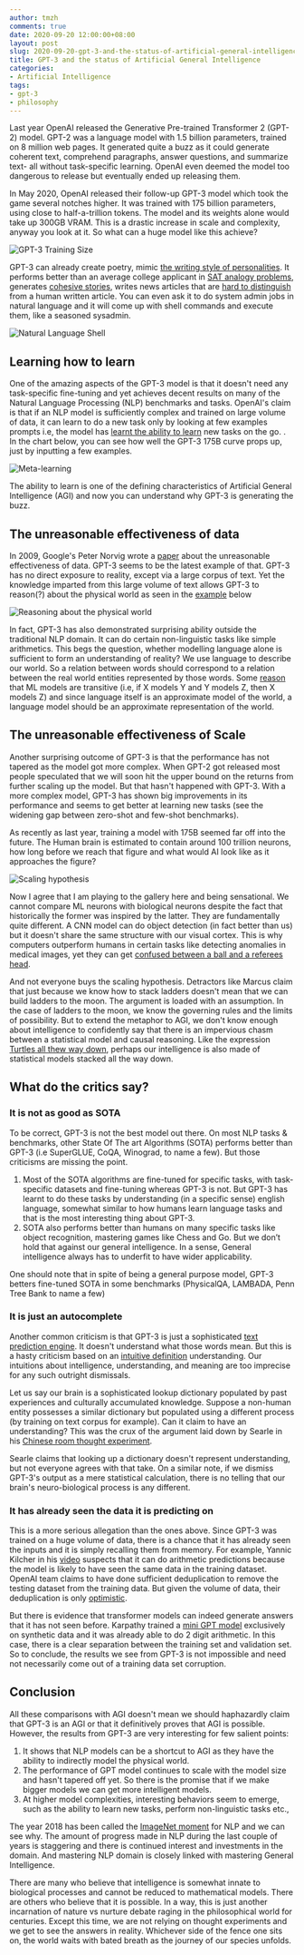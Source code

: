 ```yaml
---
author: tmzh
comments: true
date: 2020-09-20 12:00:00+08:00
layout: post
slug: 2020-09-20-gpt-3-and-the-status-of-artificial-general-intelligence
title: GPT-3 and the status of Artificial General Intelligence 
categories:
- Artificial Intelligence 
tags:
- gpt-3
- philosophy 
---
```


Last year OpenAI released the Generative Pre-trained Transformer 2 (GPT-2) model. GPT-2 was a language model with 1.5 billion parameters, trained on 8 million web pages. It generated quite a buzz as it could generate coherent text, comprehend paragraphs, answer questions, and summarize text- all without task-specific learning. OpenAI even deemed the model too dangerous to release but eventually ended up releasing them.

In May 2020, OpenAI released their follow-up GPT-3 model which took the game several notches higher. It was trained with 175 billion parameters, using close to half-a-trillion tokens. The model and its weights alone would take up 300GB VRAM. This is a drastic increase in scale and complexity, anyway you look at it. So what can a huge model like this achieve?

![GPT-3 Training Size](/images/2020-09-26-gpt-3-training-size.png)

<!--more-->

GPT-3 can already create poetry, mimic [the writing style of personalities](https://www.gwern.net/GPT-3#literary-parodies). It performs better than an average college applicant in [SAT analogy problems](https://arxiv.org/pdf/2005.14165.pdf#page=25), generates [cohesive stories](https://medium.com/@aidungeon/ai-dungeon-dragon-model-upgrade-7e8ea579abfe), writes news articles that are [hard to distinguish](https://arxiv.org/pdf/2005.14165.pdf#page=27) from a human written article. You can even ask it to do system admin jobs in natural language and it will come up with shell commands and execute them, like a seasoned sysadmin. 

![Natural Language Shell](/images/2020-09-26-nlsh.png)


## Learning how to learn
One of the amazing aspects of the GPT-3 model is that it doesn't need any task-specific fine-tuning and yet achieves decent results on many of the Natural Language Processing (NLP) benchmarks and tasks. OpenAI's claim is that if an NLP model is sufficiently complex and trained on large volume of data, it can learn to do a new task only by looking at few examples prompts i.e, the model has [learnt the ability to learn](https://www.gwern.net/newsletter/2020/05#meta-learning) new tasks on the go. . In the chart below, you can see how well the GPT-3 175B curve props up, just by inputting a few examples.

![Meta-learning](/images/2020-09-26-meta-learning.png)

The ability to learn is one of the defining characteristics of Artificial General Intelligence (AGI) and now you can understand why GPT-3 is generating the buzz.

## The unreasonable effectiveness of data
In 2009, Google's Peter Norvig wrote a [paper](https://static.googleusercontent.com/media/research.google.com/en//pubs/archive/35179.pdf) about the unreasonable effectiveness of data. GPT-3 seems to be the latest example of that. GPT-3 has no direct exposure to reality, except via a large corpus of text. Yet the knowledge imparted from this large volume of text allows GPT-3 to reason(?) about the physical world as seen in the [example](https://www.lesswrong.com/posts/L5JSMZQvkBAx9MD5A/to-what-extent-is-gpt-3-capable-of-reasoning) below 

![Reasoning about the physical world](/images/2020-09-26-reasoning.png)

In fact, GPT-3 has also demonstrated surprising ability outside the traditional NLP domain. It can do certain non-linguistic tasks like simple arithmetics. This begs the question, whether modelling language alone is sufficient to form an understanding of reality? We use language to describe our world. So a relation between words should correspond to a relation between the real world entities represented by those words. Some [reason](https://deponysum.com/2020/01/16/recent-advances-in-natural-language-processing-some-woolly-speculations/) that ML models are transitive (i.e, if X models Y and Y models Z, then X models Z) and since language itself is an approximate model of the world, a language model should be an approximate representation of the world. 

## The unreasonable effectiveness of Scale
Another surprising outcome of GPT-3 is that the performance has not tapered as the model got more complex. When GPT-2 got released most people speculated that we will soon hit the upper bound on the returns from further scaling up the model. But that hasn't happened with GPT-3. With a more complex model, GPT-3 has shown big improvements in its performance and seems to get better at learning new tasks (see the widening gap between zero-shot and few-shot benchmarks).

As recently as last year, training a model with 175B seemed far off into the future. The Human brain is estimated to contain around 100 trillion neurons, how long before we reach that figure and what would AI look like as it approaches the figure? 

![Scaling hypothesis](/images/2020-09-26-scaling-hypothesis.png)

Now I agree that I am playing to the gallery here and being sensational. We cannot compare ML neurons with biological neurons despite the fact that historically the former was inspired by the latter. They are fundamentally quite different. A CNN model can do object detection (in fact better than us) but it doesn't share the same structure with our visual cortex. This is why computers outperform humans in certain tasks like detecting anomalies in medical images, yet they can get [confused between a ball and a referees head](https://www.iflscience.com/technology/ai-camera-ruins-soccar-game-for-fans-after-mistaking-referees-bald-head-for-ball/).

And not everyone buys the scaling hypothesis. Detractors like Marcus claim that just because we know how to stack ladders doesn't mean that we can build ladders to the moon. The argument is loaded with an assumption. In the case of ladders to the moon, we know the governing rules and the limits of possibility. But to extend the metaphor to AGI, we don't know enough about intelligence to confidently say that there is an impervious chasm between a statistical model and causal reasoning. Like the expression [Turtles all thew way down](https://www.wikiwand.com/en/Turtles_all_the_way_down), perhaps our intelligence is also made of statistical models stacked all the way down.


## What do the critics say?
### It is not as good as SOTA
To be correct, GPT-3 is not the best model out there. On most NLP tasks & benchmarks, other State Of The art Algorithms (SOTA) performs better than GPT-3 (i.e SuperGLUE, CoQA, Winograd, to name a few). But those criticisms are missing the point.

1. Most of the SOTA algorithms are fine-tuned for specific tasks, with task-specific datasets and fine-tuning whereas GPT-3 is not. But GPT-3 has learnt to do these tasks by understanding (in a specific sense) english language, somewhat similar to how humans learn language tasks and that is the most interesting thing about GPT-3. 
2. SOTA also performs better than humans on many specific tasks like object recognition, mastering games like Chess and Go. But we don’t hold that against our general intelligence. In a sense, General intelligence always has to underfit to have wider applicability. 

One should note that in spite of being a general purpose model, GPT-3 betters fine-tuned SOTA in some benchmarks (PhysicalQA, LAMBADA, Penn Tree Bank to name a few)

### It is just an autocomplete
Another common criticism is that GPT-3 is just a sophisticated [text prediction engine](https://www.forbes.com/sites/robtoews/2020/07/19/gpt-3-is-amazingand-overhyped/?sh=5907df881b1c). It doesn't understand what those words mean. But this is a hasty criticism based on an [intuitive definition](https://plato.stanford.edu/entries/chinese-room/#IntuRepl) understanding. Our intuitions about intelligence, understanding, and meaning are too imprecise for any such outright dismissals. 

Let us say our brain is a sophisticated lookup dictionary populated by past experiences and culturally accumulated knowledge. Suppose a non-human entity possesses a similar dictionary but populated using a different process (by training on text corpus for example). Can it claim to have an understanding? This was the crux of the argument laid down by Searle in his [Chinese room thought experiment](https://plato.stanford.edu/entries/chinese-room/#Over). 

Searle claims that looking up a dictionary doesn't represent understanding, but not everyone agrees with that take. On a similar note, if we dismiss GPT-3's output as a mere statistical calculation, there is no telling that our brain's neuro-biological process is any different.

### It has already seen the data it is predicting on
This is a more serious allegation than the ones above. Since GPT-3 was trained on a huge volume of data, there is a chance that it has already seen the inputs and it is simply recalling them from memory. For example, Yannic Kilcher in his [video](https://youtu.be/SY5PvZrJhLE) suspects that it can do arithmetic predictions because the model is likely to have seen the same data in the training dataset. OpenAI team claims to have done sufficient deduplication to remove the testing dataset from the training data. But given the volume of data, their deduplication is only [optimistic](https://arxiv.org/pdf/2005.14165.pdf#page=25).

But there is evidence that transformer models can indeed generate answers that it has not seen before. Karpathy trained a [mini GPT model](https://github.com/karpathy/minGPT) exclusively on synthetic data and it was already able to do 2 digit arithmetic. In this case, there is a clear separation between the training set and validation set. So to conclude, the results we see from GPT-3 is not impossible and need not necessarily come out of a training data set corruption.

## Conclusion
All these comparisons with AGI doesn't mean we should haphazardly claim that GPT-3 is an AGI or that it definitively proves that AGI is possible. However, the results from GPT-3 are very interesting for few salient points:
1. It shows that NLP models can be a shortcut to AGI as they have the ability to indirectly model the physical world.
2. The performance of GPT model continues to scale with the model size and hasn't tapered off yet. So there is the promise that if we make bigger models we can get more intelligent models. 
3. At higher model complexities, interesting behaviors seem to emerge, such as the ability to learn new tasks, perform non-linguistic tasks etc.,

The year 2018 has been called the [ImageNet moment](https://thegradient.pub/nlp-imagenet/) for NLP and we can see why. The amount of progress made in NLP during the last couple of years is staggering and there is continued interest and investments in the domain. And mastering NLP domain is closely linked with mastering General Intelligence.

There are many who believe that intelligence is somewhat innate to biological processes and cannot be reduced to mathematical models. There are others who believe that it is possible. In a way, this is just another incarnation of nature vs nurture debate raging in the philosophical world for centuries. Except this time, we are not relying on thought experiments and we get to see the answers in reality. Whichever side of the fence one sits on, the world waits with bated breath as the journey of our species unfolds.

